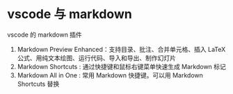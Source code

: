 # vscode 与 markdown 

vscode 的 markdown 插件

1. Markdown Preview Enhanced：支持目录、批注、合并单元格、插入 LaTeX 公式、用纯文本绘图、运行代码、导入和导出、制作幻灯片
1. Markdown Shortcuts : 通过快捷键和鼠标右键菜单快速生成 Markdown 标记
1. Markdown All in One : 常用 Markdown 快捷键。可以用 Markdown Shortcuts 替换
